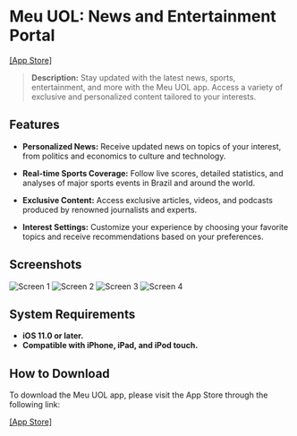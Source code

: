 # Meu UOL: News and Entertainment Portal

[[App Store]](https://apps.apple.com/br/app/meu-uol/id1453193555)

> **Description:** Stay updated with the latest news, sports, entertainment, and more with the Meu UOL app. Access a variety of exclusive and personalized content tailored to your interests.

## Features

- **Personalized News:** Receive updated news on topics of your interest, from politics and economics to culture and technology.

- **Real-time Sports Coverage:** Follow live scores, detailed statistics, and analyses of major sports events in Brazil and around the world.

- **Exclusive Content:** Access exclusive articles, videos, and podcasts produced by renowned journalists and experts.

- **Interest Settings:** Customize your experience by choosing your favorite topics and receive recommendations based on your preferences.

## Screenshots

![Screen 1](https://is1-ssl.mzstatic.com/image/thumb/Purple113/v4/17/4a/19/174a196a-58b1-18a7-2ce6-84dddafb6a2c/pr_source.png/460x0w.webp)
![Screen 2](https://is1-ssl.mzstatic.com/image/thumb/Purple123/v4/ad/24/94/ad249408-be0e-b4a4-7b64-94e200901da2/pr_source.png/460x0w.webp)
![Screen 3](https://is1-ssl.mzstatic.com/image/thumb/Purple123/v4/9e/d6/65/9ed6657f-5662-b742-1609-3a384aee0d40/pr_source.png/460x0w.webp)
![Screen 4](https://is1-ssl.mzstatic.com/image/thumb/Purple123/v4/e2/b6/ba/e2b6ba01-5631-dd23-1af2-b0843fb4964e/pr_source.png/460x0w.webp)

## System Requirements

- **iOS 11.0 or later.**
- **Compatible with iPhone, iPad, and iPod touch.**

## How to Download

To download the Meu UOL app, please visit the App Store through the following link:

[[App Store]](https://apps.apple.com/br/app/meu-uol/id1453193555)